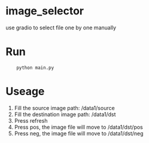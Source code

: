 # image_selector
use gradio to select file one by one manually

# Run
```
    python main.py
```

# Useage
1. Fill the source image path: /data1/source
2. Fill the destination image path: /data1/dst
3. Press refresh
4. Press pos, the image file will move to /data1/dst/pos
5. Press neg, the image file will move to /data1/dst/neg
